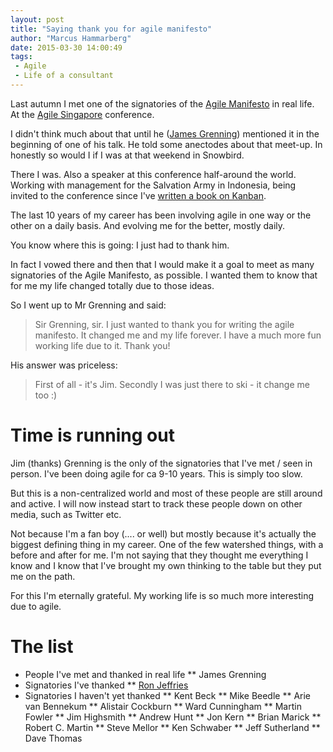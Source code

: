 ```yaml
---
layout: post
title: "Saying thank you for agile manifesto"
author: "Marcus Hammarberg"
date: 2015-03-30 14:00:49
tags:
 - Agile
 - Life of a consultant
---
```


Last autumn I met one of the signatories of the <a href="http://agilemanifesto.org">Agile Manifesto</a> in real life. At the <a href="http://2014.agilesingapore.org/">Agile Singapore</a> conference.

I didn't think much about that until he (<a href="http://www.renaissancesoftware.net/blog/">James Grenning</a>) mentioned it in the beginning of one of his talk. He told some anectodes about that meet-up. In honestly so would I if I was at that weekend in Snowbird.

There I was. Also a speaker at this conference half-around the world. Working with management for the Salvation Army in Indonesia, being invited to the conference since I've <a href="http://www.amazon.com/Kanban-Action-Marcus-Hammarberg/dp/1617291056/">written a book on Kanban</a>.

The last 10 years of my career has been involving agile in one way or the other on a daily basis. And evolving me for the better, mostly daily.

You know where this is going: I just had to thank him.
<a name='more'></a>

In fact I vowed there and then that I would make it a goal to meet as many signatories of the Agile Manifesto, as possible. I wanted them to know that for me my life changed totally due to those ideas.

So I went up to Mr Grenning and said:

<blockquote>Sir Grenning, sir. I just wanted to thank you for writing the agile manifesto. It changed me and my life forever. I have a much more fun working life due to it. Thank you!</blockquote>

His answer was priceless:

<blockquote>First of all - it's Jim. Secondly I was just there to ski - it change me too :)</blockquote>

# Time is running out
Jim (thanks) Grenning is the only of the signatories that I've met / seen in person. I've been doing agile for ca 9-10 years. This is simply too slow.

But this is a non-centralized world and most of these people are still around and active. I will now instead start to track these people down on other media, such as Twitter etc. 

Not because I'm a fan boy (.... or well) but mostly because it's actually the biggest defining thing in my career. One of the few watershed things, with a before and after for me. I'm not saying that they thought me everything I know and I know that I've brought my own thinking to the table but they put me on the path.


For this I'm eternally grateful. My working life is so much more interesting due to agile.

# The list
* People I've met and thanked in real life
** James Grenning
* Signatories I've thanked
** <a href="">Ron Jeffries</a>
* Signatories I haven't yet thanked
** Kent Beck
** Mike Beedle
** Arie van Bennekum
** Alistair Cockburn
** Ward Cunningham
** Martin Fowler
** Jim Highsmith
** Andrew Hunt
** Jon Kern
** Brian Marick
** Robert C. Martin
** Steve Mellor
** Ken Schwaber
** Jeff Sutherland
** Dave Thomas
